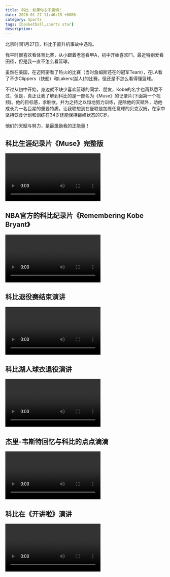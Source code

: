 ```yaml
---
title: 科比：如果你永不畏惧！
date: 2020-01-27 11:46:15 +0800
category: Sports
tags: [basketball,sports star]
description: 
---
```


北京时间1月27日，科比于直升机事故中遇难。

我平时很喜欢看体育比赛，从小跟着老爸看甲A，初中开始喜欢F1，最近特别爱看田径，但是我一直不怎么看篮球。

虽然在美国，在迈阿密看了热火的比赛（当时詹姆斯还在的冠军Team），在LA看了不少Clippers（快船）和Lakers(湖人)的比赛，但还是不怎么看得懂篮球。

不过从初中开始，身边就不缺少喜欢篮球的同学、朋友，Kobe的名字也再熟悉不过，但是，真正让我了解到科比的是一部名为《Muse》的记录片(下面第一个视频)。他的目标感，求胜欲，并为之持之以恒地努力训练，是除他的天赋外，助他成长为一名巨星的重要特质。让我联想到在曼联是加练任意球的贝克汉姆，在家中坚持饮食计划和训练在34岁还能保持巅峰状态的C罗。

他们的天赋与努力，是最激励我的正能量！

## 科比生涯纪录片《Muse》完整版

<p>
<video data-v-41b14064="" controls="controls" webkit-playsinline="true" playsinline="playsinline" src="//f.video.weibocdn.com/001fQmpEgx07AuBjcyCr010412099qpf0E040.mp4?label=mp4_hd&template=640x360.25.0&trans_finger=62b30a3f061b162e421008955c73f536&Expires=1580395333&ssig=3n17wt%2FK3G&KID=unistore,video
" preload="preload" id="video" class="video"></video>
</p>

## NBA官方的科比纪录片《Remembering Kobe Bryant》

<p>
<video data-v-41b14064="" controls="controls" webkit-playsinline="true" playsinline="playsinline" src="//f.video.weibocdn.com/003BollRlx07AxH5Mvx6010412025t6G0E010.mp4?label=mp4_720p&template=960x540.25.0&trans_finger=11ccc9c970f47cffd9369c72510b3033&Expires=1580395379&ssig=E9G7qw633c&KID=unistore,video
" preload="preload" id="video" class="video"></video>
</p>

## 科比退役赛结束演讲

<p>
<video data-v-41b14064="" controls="controls" webkit-playsinline="true" playsinline="playsinline" src="//f.video.weibocdn.com/003qvDPvgx07AtXJV8qr01041200ZntF0E010.mp4?label=mp4_hd&template=852x480.25.0&trans_finger=62b30a3f061b162e421008955c73f536&Expires=1580395056&ssig=l7bbrHC4za&KID=unistore,video
" preload="preload" id="video" class="video"></video>
</p>

## 科比湖人球衣退役演讲

<p>
<video data-v-41b14064="" controls="controls" webkit-playsinline="true" playsinline="playsinline" src="//f.video.weibocdn.com/002BeaQflx07Au7TY3Ek01041201DjPb0E010.mp4?label=mp4_720p&template=960x720.25.0&trans_finger=11ccc9c970f47cffd9369c72510b3033&Expires=1580394730&ssig=e0fS5irMes&KID=unistore,video
" preload="preload" id="video" class="video"></video>
</p>

## 杰里-韦斯特回忆与科比的点点滴滴

<p>
<video data-v-41b14064="" controls="controls" webkit-playsinline="true" playsinline="playsinline" src="//f.video.weibocdn.com/001ANf1Dlx07AwUAun5m01041202Syjl0E020.mp4?label=mp4_720p&template=1280x720.25.0&trans_finger=11ccc9c970f47cffd9369c72510b3033&Expires=1580395115&ssig=qo4%2B7jsE%2Bt&KID=unistore,video
" preload="preload" id="video" class="video"></video>
</p>

## 科比在《开讲啦》演讲

<p>
<video data-v-41b14064="" controls="controls" webkit-playsinline="true" playsinline="playsinline" src="http://gslb.miaopai.com/stream/SuZ9ryIL74YarDf19XxyIFDdbFlT2zzgSdW4gQ__.mp4?vend=miaopai&amp;ssig=ab3e786d6056cf6d459b795323b093f8&amp;time_stamp=1580304670478&amp;mpflag=32&amp;unique_id=1580301070590094" preload="preload" id="video" class="video"></video>
</p>
